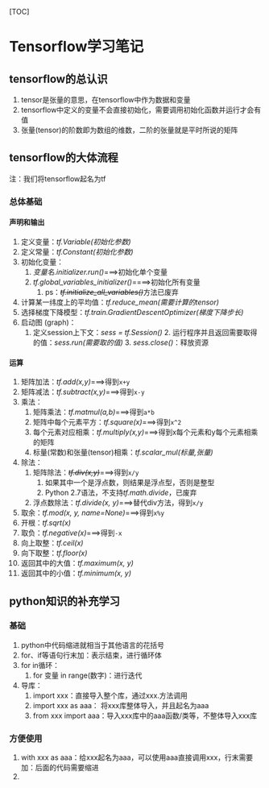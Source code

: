 [TOC]

# Tensorflow学习笔记

## tensorflow的总认识

1. tensor是张量的意思，在tensorflow中作为数据和变量
2. tensorflow中定义的变量不会直接初始化，需要调用初始化函数并运行才会有值
3. 张量(tensor)的阶数即为数组的维数，二阶的张量就是平时所说的矩阵

## tensorflow的大体流程

注：我们将tensorflow起名为tf

### 总体基础

#### 声明和输出

1. 定义变量：*tf.Variable(初始化参数)*
2. 定义常量：*tf.Constant(初始化参数)*
3. 初始化变量：
     1. *变量名.initializer.run()*===>初始化单个变量
     2. *tf.global_variables_initializer()*====>初始化所有变量
          1. ps：<del>*tf.initialize_all_variables()*</del>方法已废弃
4. 计算某一纬度上的平均值：*tf.reduce_mean(需要计算的tensor)*
5. 选择梯度下降模型：*tf.train.GradientDescentOptimizer(梯度下降步长)*
6. 启动图 (graph)：
     1. 定义session上下文：*sess = tf.Session()*
       2. 运行程序并且返回需要取得的值：*sess.run(需要取的值)*
       3. *sess.close()*：释放资源

#### 运算

1. 矩阵加法：*tf.add(x,y)*===>得到`x+y`
2. 矩阵减法：*tf.subtract(x,y)*===>得到`x-y`
3. 乘法：
	1. 矩阵乘法：*tf.matmul(a,b)*===>得到`a*b`
	2. 矩阵中每个元素平方：*tf.square(x)*===>得到`x^2`
	3. 每个元素对应相乘：*tf.multiply(x,y)*===>得到x每个元素和y每个元素相乘的矩阵
	4. 标量(常数)和张量(tensor)相乘：*tf.scalar_mul(标量,张量)*
4. 除法：
	1. 矩阵除法：<del>*tf.div(x,y)*</del>===>得到`x/y`
		1. 如果其中一个是浮点数，则结果是浮点型，否则是整型
		2. Python 2.7语法，不支持*tf.math.divide*，已废弃
	2. 浮点数除法：*tf.divide(x, y)*===>替代div方法，得到`x/y`
5. 取余：*tf.mod(x, y, name=None)*===>得到`x%y`
6. 开根：*tf.sqrt(x)*
7. 取负：*tf.negative(x)*===>得到`-x`
8. 向上取整：*tf.ceil(x)*
9. 向下取整：*tf.floor(x)*
10. 返回其中的大值：*tf.maximum(x, y)*
11. 返回其中的小值：*tf.minimum(x, y)*

## python知识的补充学习

### 基础

1. python中代码缩进就相当于其他语言的花括号
2. for、if等语句行末加：表示结束，进行循环体
3. for in循环：
	1. for 变量 in range(数字)：进行迭代
4. 导库：
	1. import xxx：直接导入整个库，通过xxx.方法调用
	2. import xxx as aaa： 将xxx库整体导入，并且起名为aaa
	3. from xxx import aaa：导入xxx库中的aaa函数/类等，不整体导入xxx库

### 方便使用

1. with xxx as aaa：给xxx起名为aaa，可以使用aaa直接调用xxx，行末需要加：后面的代码需要缩进
2. 

